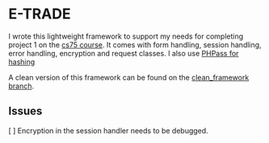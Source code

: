 E-TRADE
======

I wrote this lightweight framework to support my needs for completing project 1 on the [cs75 course](https://www.cs75.net/Projects).
It comes with form handling, session handling, error handling, encryption and request classes.
I also use [PHPass for hashing](http://www.openwall.com/phpass/)

A clean version of this framework can be found on the [clean_framework branch](https://github.com/YSUser/etrade/tree/clean_framework).

Issues
------
[ ] Encryption in the session handler needs to be debugged.
